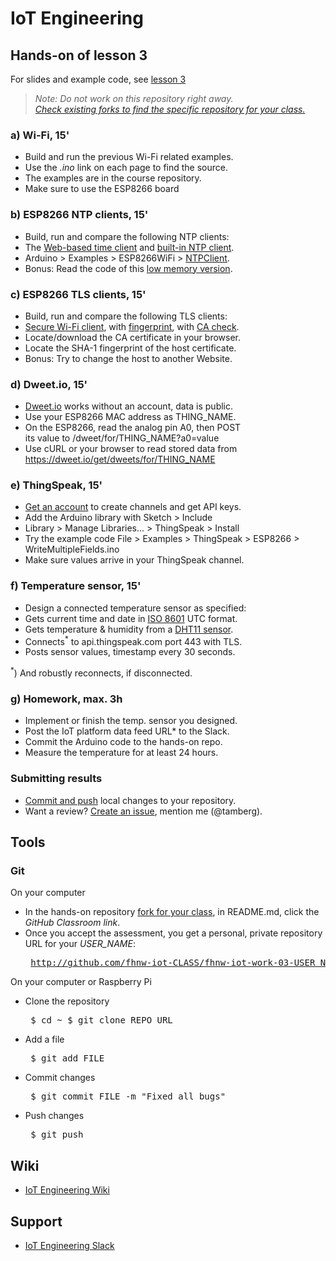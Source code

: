 # IoT Engineering
## Hands-on of lesson 3
For slides and example code, see [lesson 3](../../../fhnw-iot/blob/master/03/README.md)

> *Note: Do not work on this repository right away.*<br/>
> *[Check existing forks to find the specific repository for your class.](../../network/members)*

### a) Wi-Fi, 15'
* Build and run the previous Wi-Fi related examples.
* Use the _.ino_ link on each page to find the source.
* The examples are in the course repository.
* Make sure to use the ESP8266 board

### b) ESP8266 NTP clients, 15'
* Build, run and compare the following NTP clients:
* The [Web-based time client](https://github.com/tamberg/fhnw-iot/blob/master/03/Arduino/ESP8266_WiFiTimeClient/ESP8266_WiFiTimeClient.ino) and [built-in NTP client](https://github.com/tamberg/fhnw-iot/blob/master/03/Arduino/ESP8266_WiFiNtpClient/ESP8266_WiFiNtpClient.ino).
* Arduino > Examples > ESP8266WiFi > [NTPClient](https://github.com/esp8266/Arduino/blob/master/libraries/ESP8266WiFi/examples/NTPClient/NTPClient.ino).
* Bonus: Read the code of this [low memory version](https://playground.arduino.cc/Code/NTPclient).

### c) ESP8266 TLS clients, 15'
* Build, run and compare the following TLS clients:
* [Secure Wi-Fi client](https://github.com/tamberg/fhnw-iot/blob/master/03/Arduino/ESP8266_WiFiClientSecure/ESP8266_WiFiClientSecure.ino), with [fingerprint](https://github.com/tamberg/fhnw-iot/blob/master/03/Arduino/ESP8266_WiFiClientSecureFingerprint/ESP8266_WiFiClientSecureFingerprint.ino), with [CA check](https://github.com/tamberg/fhnw-iot/blob/master/03/Arduino/ESP8266_WiFiClientSecureCaCert/ESP8266_WiFiClientSecureCaCert.ino).
* Locate/download the CA certificate in your browser.
* Locate the SHA-1 fingerprint of the host certificate.
* Bonus: Try to change the host to another Website.

### d) Dweet.io, 15'
* [Dweet.io](https://dweet.io/) works without an account, data is public.
* Use your ESP8266 MAC address as THING_NAME.
* On the ESP8266, read the analog pin A0, then POST<br/>
its value to /dweet/for/THING_NAME?a0=value
* Use cURL or your browser to read stored data from<br/>
https://dweet.io/get/dweets/for/THING_NAME

### e) ThingSpeak, 15'
* [Get an account](https://thingspeak.com/users/sign_up) to create channels and get API keys.
* Add the Arduino library with Sketch > Include
* Library > Manage Libraries... > ThingSpeak > Install
* Try the example code File > Examples > ThingSpeak > ESP8266 > WriteMultipleFields.ino
* Make sure values arrive in your ThingSpeak channel.

### f) Temperature sensor, 15'
* Design a connected temperature sensor as specified:
* Gets current time and date in [ISO 8601](https://en.wikipedia.org/wiki/ISO_8601) UTC format.
* Gets temperature & humidity from a [DHT11 sensor](https://github.com/tamberg/fhnw-iot/wiki/Grove-Sensors#temperature--humidity-sensor-dht11).
* Connects<sup>*</sup> to api.thingspeak.com port 443 with TLS.
* Posts sensor values, timestamp every 30 seconds.

<sup>*</sup>) And robustly reconnects, if disconnected.

### g) Homework, max. 3h
* Implement or finish the temp. sensor you designed.
* Post the IoT platform data feed URL* to the Slack.
* Commit the Arduino code to the hands-on repo.
* Measure the temperature for at least 24 hours.

### Submitting results
* [Commit and push](#git) local changes to your repository.
* Want a review? [Create an issue](../../issues/new), mention me (@tamberg).

## Tools
### Git
On your computer
* In the hands-on repository [fork for your class](../../network/members), in README.md, click the _GitHub Classroom link_.
* Once you accept the assessment, you get a personal, private repository URL for your _USER_NAME_:<pre>
http://github.com/fhnw-iot-CLASS/fhnw-iot-work-03-USER_NAME</pre>

On your computer or Raspberry Pi
* Clone the repository<pre>
    $ cd ~
    $ git clone REPO_URL</pre>
* Add a file<pre>
    $ git add FILE</pre>
* Commit changes<pre>
    $ git commit FILE -m "Fixed all bugs"</pre>
* Push changes<pre>
    $ git push</pre>

## Wiki
- [IoT Engineering Wiki](https://github.com/tamberg/fhnw-iot/wiki)

## Support
- [IoT Engineering Slack](https://fhnw-iot.slack.com/)
